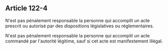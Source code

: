 Article 122-4
----
N'est pas pénalement responsable la personne qui accomplit un acte prescrit ou
autorisé par des dispositions législatives ou réglementaires.

N'est pas pénalement responsable la personne qui accomplit un acte commandé par
l'autorité légitime, sauf si cet acte est manifestement illégal.

